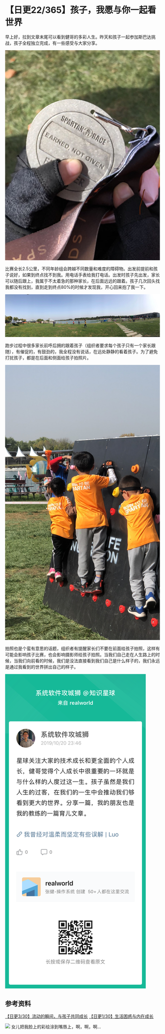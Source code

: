 # 【日更22/365】孩子，我愿与你一起看世界
早上好，拉到文章末尾可以看到健哥的多彩人生。昨天和孩子一起参加斯巴达挑战，孩子全程独立完成，有一些感受与大家分享。

![](2019-10-21--22-of-365--Children--I-would-like-to-see-the-world-with-you/%E7%85%A7%E7%89%87%202019%E5%B9%B410%E6%9C%8820%E6%97%A5%20232128.jpg)

比赛全长2.5公里，不同年龄组会跨越不同数量和难度的障碍物。出发前提前和孩子说好，如果到终点找不到我。用电话手表给我打电话。出发时孩子先出发，家长可以随后跟上，我属于不太着急的那种家长，在后面远远的跟着。孩子几次回头找我都没有找到，直到走到终点80%的时候才发现我，开心回来抱了我一下。

![](2019-10-21--22-of-365--Children--I-would-like-to-see-the-world-with-you/%E7%85%A7%E7%89%87%202019%E5%B9%B410%E6%9C%8820%E6%97%A5%20232318.jpg)

跑步过程中很多家长前呼后拥的跟着孩子（组织者要求每个孩子只有一个家长跟随），有催促的，有鼓劲的，我全程没有说话，在远处静静的看着孩子。为了避免打扰孩子，都是在后面和侧面给孩子拍照片。

![](2019-10-21--22-of-365--Children--I-would-like-to-see-the-world-with-you/%E7%85%A7%E7%89%87%202019%E5%B9%B410%E6%9C%8820%E6%97%A5%20233804.jpg)

拍照也是个蛮有意思的话题，组织者有提醒家长们不要在前面给孩子拍照，这样有可能会影响孩子比赛，也会影响摄影师给孩子拍照。当我们自己走在人生路上的时候，当我们向前看的时候，我们是没法直接看到我们自己是什么样子的，我们永远是通过我看到的世界拼出自己的样子。

![](2019-10-21--22-of-365--Children--I-would-like-to-see-the-world-with-you/%E7%85%A7%E7%89%87%202019%E5%B9%B410%E6%9C%8820%E6%97%A5%20234622.jpg)


## 参考资料
[【日更3/30】流动的瞬间，与孩子共同成长](https://mp.weixin.qq.com/s/EHdkHPyBh3gXbBBceliR1A)
[【日更1/30】生活困惑与内在成长](https://mp.weixin.qq.com/s/gjacWHPMDAEJvDVojWahTA)

![](2019-10-21--22-of-365--Children--I-would-like-to-see-the-world-with-you/%E7%85%A7%E7%89%87%202019%E5%B9%B410%E6%9C%8820%E6%97%A5%20232149.jpg)
女儿把我脸上的彩绘涂到嘴唇上，啊，啊，啊…